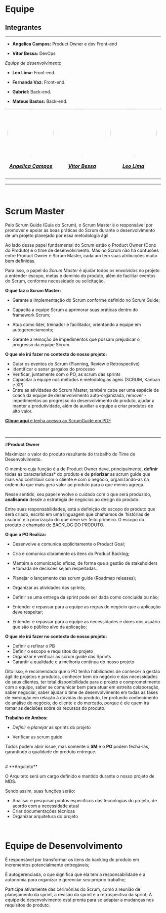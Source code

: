 # Equipe

## Integrantes
---

- **Angelica Campos:** Product Owner e dev Front-end

- **Vitor Bessa:** DevOps

*Equipe de desenvolvimento*

- **Leo Lima:** Front-end.

- **Fernanda Vaz:** Front-end.

- **Gabriel:** Back-end.

- **Mateus Bastos:** Back-end.



<center>
<table style="margin-left: auto; margin-right: auto;">
    <tr>
        <td align="center">
            <a href="https://github.com/angelicaccampos">
                <img style="border-radius: 50%;" src="https://avatars.githubusercontent.com/u/82877749?v=4" width="150px;"/>
                <h5 class="text-center">Angelica Campos</h5>
            </a>
        </td>
        <td align="center">
            <a href="https://github.com/Bessazs">
                <img style="border-radius: 50%;" src="https://avatars.githubusercontent.com/u/118318004?v=4" width="150px;"/>
                <h5 class="text-center">Vitor Bessa</h5>
            </a>
        </td>
        <td align="center">
            <a href="https://github.com/leozinlima">
                <img style="border-radius: 50%;" src="https://avatars.githubusercontent.com/u/105813929?v=4" width="150px;"/>
                <h5 class="text-center">Leo Lima</h5>
            </a>
        </td>
        <td align="center">
            <a href="https://github.com/Fernandavazgit1">
                <img style="border-radius: 50%;" src="https://avatars.githubusercontent.com/u/144569110?v=4" width="150px;"/>
                <h5 class="text-center">Fernanda Vaz</h5>
            </a>
        </td>
        <td align="center">
            <a href="https://github.com/gabriel-lima258">
                <img style="border-radius: 50%;" src="https://avatars.githubusercontent.com/u/116119327?v=4" width="150px;"/>
                <h5 class="text-center">Gabriel Lima</h5>
            </a>
        </td>
        <td align="center">
            <a href="https://github.com/MateuSansete">
                <img style="border-radius: 50%;" src="https://avatars.githubusercontent.com/u/164573233?v=4" width="150px;"/>
                <h5 class="text-center">Mateus Bastos</h5>
            </a>
        </td>
    </tr>
</table>
</center>


---


<br>

# **Scrum Master**

Pelo Scrum Guide (Guia do Scrum), o Scrum Master é o responsável por promover e apoiar as boas práticas do Scrum durante o desenvolvimento de um projeto planejado por essa metodologia ágil.

Ao lado desse papel fundamental do Scrum estão o Product Owner (Dono do Produto) e o time de desenvolvimento. Mas no Scrum não há confusões entre Product Owner e Scrum Master, cada um tem suas atribuições muito bem definidas.

Para isso, o papel do *Scrum Master* é ajudar todos os envolvidos no projeto a entender escopo, metas e domínio do produto, além de facilitar eventos do Scrum, conforme necessidade ou solicitação.

**O que faz o Scrum Master:**

- Garante a implementação do Scrum conforme definido no Scrum Guide;

- Capacita a equipe Scrum a aprimorar suas práticas dentro do framework Scrum;

- Atua como líder, treinador e facilitador, orientando a equipe em autogerenciamento;

- Garante a remoção de impedimentos que possam prejudicar o progresso da equipe Scrum.

**O que ele irá fazer no contexto do nosso projeto:**

- Guiar os eventos do Scrum (Planning, Review e Retrospective)
- Identificar e sanar gargalos do processo
- Verificar, juntamente com o PO, as scrum das sprints
- Capacitar a equipe nos métodos e metodologias ágeis (SCRUM, Kanban e XP)
- Entre as atividades do Scrum Master, também cabe ser uma espécie de coach da equipe de desenvolvimento auto-organizada, remover - impedimentos ao progresso do desenvolvimento do produto, ajudar a manter a produtividade, além de auxiliar a equipe a criar produtos de alto valor.



[**Clique aqui** e tenha acesso ao ScrumGuide em PDF](https://scrumguides.org/docs/scrumguide/v2020/2020-Scrum-Guide-PortugueseBR-3.0.pdf)

<br>

---

#**Product Owner**

Maximizar o valor do produto resultante do trabalho do Time de Desenvolvimento.

O membro cuja função é a de Product Owner deve, principalmente, **definir** todas as características* do produto e de **priorizar** as scrum guide que mais vão contribuir com o cliente e com o negócio, organizando-as na ordem do que mais gera valor ao produto para o que menos agrega. 

Nesse sentido, seu papel envolve o cuidado com o que será produzido, **analisando** desde a estratégia de negócios ao design do produto.

Entre suas responsabilidades, está a definição do escopo do produto que será criado, escrito em uma linguagem que chamamos de 'histórias de usuário' e a priorização do que deve ser feito primeiro. O escopo do produto é chamado de BACKLOG DO PRODUTO.

**O que o PO Realiza:**

- Desenvolve e comunica explicitamente o Product Goal;

- Cria e comunica claramente os itens do Product Backlog;

- Mantém a comunicação eficaz, de forma que a gestão de stakeholders e tomada de decisões sejam respeitadas.

- Planejar o lançamento das scrum guide (Roadmap releases);

- Organizar as atividades das sprints;

- Definir se uma entrega da sprint pode ser dada como concluída ou não;

- Entender e repassar para a equipe as regras de negócio que a aplicação deve respeitar;

- Entender e repassar para a equipe as necessidades e dores dos usuário que são o público alvo da aplicação;

**O que ele irá fazer no contexto do nosso projeto:**

- Definir e refinar o PB
- Definir o escopo e requisitos do projeto
- Organizar e verificar as scrum guide das Sprints
- Garantir a qualidade e a melhoria contínua do nosso projeto

Dito isso, é recomendado que o PO tenha habilidades de conhecer a gestão ágil de projetos e produtos, conhecer bem do negócio e das necessidades de seus clientes, ter total disponibilidade para o projeto e comprometimento com a equipe, saber se comunicar bem para atuar em estreita colaboração, saber negociar, saber ajudar o time de desenvolvimento em todas as fases de execução em relação à dúvidas do produto, ter profundo conhecimento de análise do negócio, do cliente e do mercado, porque é ele quem irá tomar as decisões sobre os recursos do produto.

**Trabalho de Ambos:**

-  *Definir* e *planejar* as sprints do projeto

- Verificar as scrum guide

Todos podem abrir issue, mas somente o **SM** e o **PO** podem fecha-las, garantindo a qualidade do produto entregue.

<br>
# **Arquiteto**

O Arquiteto será um cargo definido e mantido durante o nosso projeto de MDS.
 
Sendo assim, suas funções serão:

- Analisar e pesquisar pontos específicos das tecnologias do projeto, de acordo com a necessidade atual
- Criar documentações técnicas
- Organizar arquitetura do projeto

<br>

# **Equipe de Desenvolvimento**

É responsável por transformar os itens do backlog do produto em incrementos potencialmente entregáveis;

É autogerenciada, o que significa que ela tem a responsabilidade e a autonomia para organizar e gerenciar seu próprio trabalho;

Participa ativamente das cerimônias do Scrum, como a reunião de planejamento da sprint, a revisão da sprint e a retrospectiva da sprint;
A equipe de desenvolvimento está pronta para se adaptar a mudanças nos requisitos do produto.

